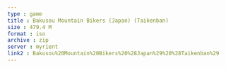 ```yaml
---
type : game
title : Bakusou Mountain Bikers (Japan) (Taikenban)
size : 479.4 M
format : iso
archive : zip
server : myrient
link2 : Bakusou%20Mountain%20Bikers%20%28Japan%29%20%28Taikenban%29
---
```


